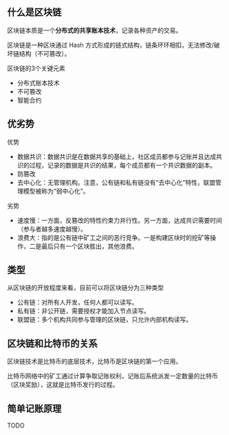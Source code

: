 ## 什么是区块链

区块链本质是一个**分布式的共享账本技术**，记录各种资产的交易。

区块链是一种区块通过 Hash 方式形成的链式结构，链条环环相扣，无法修改/破坏链结构（不可篡改）。



区块链的3个关键元素

- 分布式账本技术
- 不可篡改
- 智能合约



## 优劣势

优势

- 数据共识：数据共识是在数据共享的基础上，社区成员都参与记账并且达成共识的过程，记录的数据是共识的结果，每个成员都有一个共识数据的副本。
- 防篡改
- 去中心化：无管理机构。注意，公有链和私有链没有“去中心化”特性，联盟管理模型被称为“弱中心化”。

劣势

- 速度慢：一方面，反篡改的特性约束力并行性。另一方面，达成共识需要时间（参与者越多速度越慢）。
- 浪费大：指的是公有链中矿工之间的恶行竞争。一是构建区块时的挖矿等操作，二是最后只有一个区块胜出，其他浪费。



## 类型

从区块链的开放程度来看，目前可以将区块链分为三种类型

- 公有链：对所有人开发，任何人都可以读写。
- 私有链：非公开链，需要授权才能加入节点读写。
- 联盟链：多个机构共同参与管理的区块链，只允许内部机构读写。



## 区块链和比特币的关系

区块链技术是比特币的底层技术，比特币是区块链的第一个应用。

比特币网络中的矿工通过计算争取记账权利，记账后系统派发一定数量的比特币（区块奖励），这就是比特币发行的过程。





## 简单记账原理

TODO
